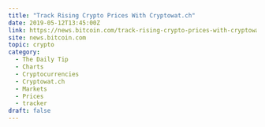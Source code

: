 ```yaml
---
title: "Track Rising Crypto Prices With Cryptowat.ch"
date: 2019-05-12T13:45:00Z
link: https://news.bitcoin.com/track-rising-crypto-prices-with-cryptowat-ch/?utm_medium=RSS&utm_source=hune
site: news.bitcoin.com
topic: crypto
category:
  - The Daily Tip
  - Charts
  - Cryptocurrencies
  - Cryptowat.ch
  - Markets
  - Prices
  - tracker
draft: false
---
```

